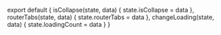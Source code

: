 export default {
  isCollapse(state, data) {
    state.isCollapse = data
  },
  routerTabs(state, data) {
    state.routerTabs = data
  },
  changeLoading(state, data) {
    state.loadingCount = data
  }
}